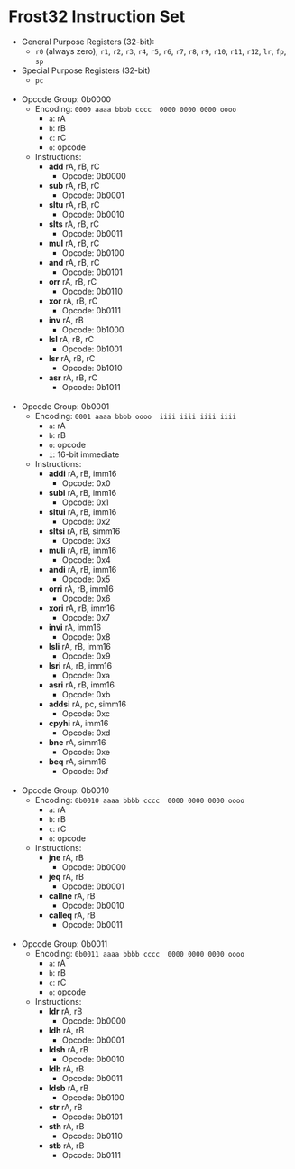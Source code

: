 # Frost32 Instruction Set
<!-- Vim Note:  Use @g to update notes.pdf -->
<!-- Vim Note:  Use @h to update notes.html -->
<!-- Vim Note:  Use @j to update notes.pdf and notes.html -->
<!-- How To Make A Tab:  &emsp; -->
<!--
&epsilon; &Epsilon;   &lambda; &Lambda;   &alpha; &Alpha;
&beta; &Beta;   &pi; &Pi; &#0960;   &sigma; &Sigma;
&omega; &Omega;   &mu; &Mu;  &gamma; &Gamma;
&prod;  &sum;  &int;  &part;  &infin;
&amp;  &ast;  &sdot;
&lt; &le;  &gt; &ge;  &equals; &ne;
-->



* General Purpose Registers (32-bit):
	* ``r0`` (always zero), ``r1``, ``r2``, ``r3``, 
	``r4``, ``r5``, ``r6``, ``r7``,
	``r8``, ``r9``, ``r10``, ``r11``,
	``r12``, ``lr``, ``fp``, ``sp``
* Special Purpose Registers (32-bit)
	* <code>pc</code>
<br><br>
* Opcode Group:  0b0000
	* Encoding:  ``0000 aaaa bbbb cccc  0000 0000 0000 oooo``
		* ``a``:  rA
		* ``b``:  rB
		* ``c``:  rC
		* ``o``:  opcode
	* Instructions:
		* <b>add</b> rA, rB, rC
			* Opcode:  0b0000
		* <b>sub</b> rA, rB, rC
			* Opcode:  0b0001
		* <b>sltu</b> rA, rB, rC
			* Opcode:  0b0010
		* <b>slts</b> rA, rB, rC
			* Opcode:  0b0011
		* <b>mul</b> rA, rB, rC
			* Opcode:  0b0100
		* <b>and</b> rA, rB, rC
			* Opcode:  0b0101
		* <b>orr</b> rA, rB, rC
			* Opcode:  0b0110
		* <b>xor</b> rA, rB, rC
			* Opcode:  0b0111
		* <b>inv</b> rA, rB
			* Opcode:  0b1000
		* <b>lsl</b> rA, rB, rC
			* Opcode:  0b1001
		* <b>lsr</b> rA, rB, rC
			* Opcode:  0b1010
		* <b>asr</b> rA, rB, rC
			* Opcode:  0b1011
<br><br>
* Opcode Group:  0b0001
	* Encoding:  ``0001 aaaa bbbb oooo  iiii iiii iiii iiii``
		* ``a``:  rA
		* ``b``:  rB
		* ``o``:  opcode
		* ``i``:  16-bit immediate
	* Instructions:
		* <b>addi</b> rA, rB, imm16
			* Opcode:  0x0
		* <b>subi</b> rA, rB, imm16
			* Opcode:  0x1
		* <b>sltui</b> rA, rB, imm16
			* Opcode:  0x2
		* <b>sltsi</b> rA, rB, simm16
			* Opcode:  0x3
		* <b>muli</b> rA, rB, imm16
			* Opcode:  0x4
		* <b>andi</b> rA, rB, imm16
			* Opcode:  0x5
		* <b>orri</b> rA, rB, imm16
			* Opcode:  0x6
		* <b>xori</b> rA, rB, imm16
			* Opcode:  0x7
		* <b>invi</b> rA, imm16
			* Opcode:  0x8
		* <b>lsli</b> rA, rB, imm16
			* Opcode:  0x9
		* <b>lsri</b> rA, rB, imm16
			* Opcode:  0xa
		* <b>asri</b> rA, rB, imm16
			* Opcode:  0xb
		* <b>addsi</b> rA, pc, simm16
			* Opcode:  0xc
		* <b>cpyhi</b> rA, imm16
			* Opcode:  0xd
		* <b>bne</b> rA, simm16
			* Opcode:  0xe
		* <b>beq</b> rA, simm16
			* Opcode:  0xf
<br><br>
* Opcode Group:  0b0010
	* Encoding:  ``0b0010 aaaa bbbb cccc  0000 0000 0000 oooo``
		* ``a``:  rA
		* ``b``:  rB
		* ``c``:  rC
		* ``o``:  opcode
	* Instructions:
		* <b>jne</b> rA, rB
			* Opcode:  0b0000
		* <b>jeq</b> rA, rB
			* Opcode:  0b0001
		* <b>callne</b> rA, rB
			* Opcode:  0b0010
		* <b>calleq</b> rA, rB
			* Opcode:  0b0011
<br><br>
* Opcode Group:  0b0011
	* Encoding:  ``0b0011 aaaa bbbb cccc  0000 0000 0000 oooo``
		* ``a``:  rA
		* ``b``:  rB
		* ``c``:  rC
		* ``o``:  opcode
	* Instructions:
		* <b>ldr</b> rA, rB
			* Opcode:  0b0000
		* <b>ldh</b> rA, rB
			* Opcode:  0b0001
		* <b>ldsh</b> rA, rB
			* Opcode:  0b0010
		* <b>ldb</b> rA, rB
			* Opcode:  0b0011
		* <b>ldsb</b> rA, rB
			* Opcode:  0b0100
		* <b>str</b> rA, rB
			* Opcode:  0b0101
		* <b>sth</b> rA, rB
			* Opcode:  0b0110
		* <b>stb</b> rA, rB
			* Opcode:  0b0111
